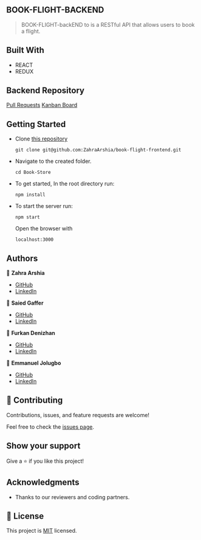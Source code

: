 ## BOOK-FLIGHT-BACKEND
> BOOK-FLIGHT-backEND to is a RESTful API that allows users to book a flight.


## Built With

- REACT
- REDUX

## Backend Repository

 [Pull Requests](https://github.com/ZahraArshia/book-flight-backend/pulls)
 [Kanban Board](https://github.com/ZahraArshia/book-flight-backend/projects/1)


## Getting Started

- Clone [this repository](https://github.com/ZahraArshia/book-flight-frontend.git)
  ```
  git clone git@github.com:ZahraArshia/book-flight-frontend.git
  ```

- Navigate to the created folder.

  ```
  cd Book-Store
  ```

- To get started, In the root directory run:

  ```
  npm install
  ```

- To start the server run: 
  ```
  npm start
  ```
  Open the browser with 
  ```
  localhost:3000
  ``` 


## Authors

:woman: **Zahra Arshia**

- [GitHub](https://github.com/ZahraArshia)
- [LinkedIn](https://www.linkedin.com/in/zahra-arshia-89247210a/)

:man: **Saied Gaffer**
- [GitHub](https://github.com/saied2035)
- [LinkedIn](https://www.linkedin.com/in/saiedgaffer/)

:man: **Furkan Denizhan**
- [GitHub](https://github.com/nevisende)
- [LinkedIn](https://www.linkedin.com/in/furkan-denizhan/)

:man: **Emmanuel Jolugbo**
- [GitHub](https://github.com/Thermiee)
- [LinkedIn](https://www.linkedin.com/in/emmanuel-jolugbo/)

## 🤝 Contributing

Contributions, issues, and feature requests are welcome!

Feel free to check the [issues page](https://github.com/ZahraArshia/book-flight-backend/issues).

## Show your support

Give a ⭐️ if you like this project!

## Acknowledgments

- Thanks to our reviewers and coding partners.

## 📝 License

This project is [MIT](./MIT.md) licensed.